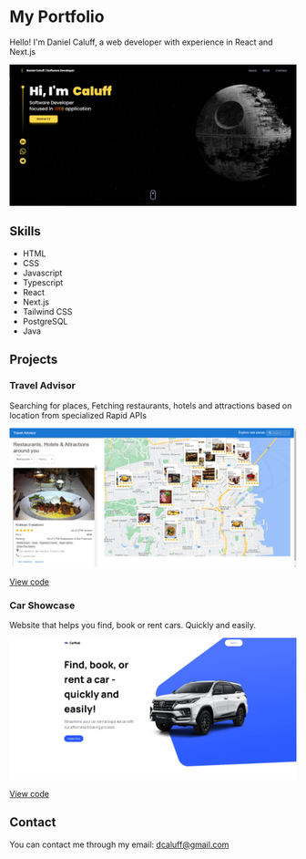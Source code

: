 # My Portfolio

Hello! I'm Daniel Caluff, a web developer with experience in React and Next.js

![Daniel Caluff Portfolio](./src/assets/portfolio.png)

## Skills

- HTML
- CSS
- Javascript
- Typescript
- React
- Next.js
- Tailwind CSS
- PostgreSQL
- Java

## Projects

### Travel Advisor

Searching for places, Fetching restaurants, hotels and attractions based on location from specialized Rapid APIs

![Travel Advisor](./src/assets/travel-advisor.png)

[View code](https://github.com/caluff/travel_advisor)

### Car Showcase

Website that helps you find, book or rent cars. Quickly and easily.

![Car Showcase](./src/assets/car-showcase.png)

[View code](https://github.com/caluff/car_showcase)

## Contact

You can contact me through my email: dcaluff@gmail.com
